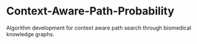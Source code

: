 # Context-Aware-Path-Probability
Algorithm development for context aware path search through biomedical knowledge graphs. 
